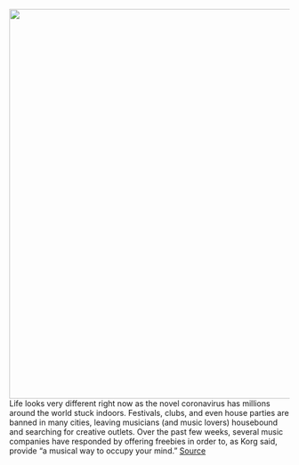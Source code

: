 <img src='https://cdn.vox-cdn.com/thumbor/BSHSENmkOeTcuCzWso2TMXwp7ok=/0x0:2040x1360/1200x800/filters:focal(857x517:1183x843)/cdn.vox-cdn.com/uploads/chorus_image/image/66560568/acastro_181016_1777_music_0001.0.jpg' width='700px' /><br/>
Life looks very different right now as the novel coronavirus has millions around the world stuck indoors. Festivals, clubs, and even house parties are banned in many cities, leaving musicians (and music lovers) housebound and searching for creative outlets. Over the past few weeks, several music companies have responded by offering freebies in order to, as Korg said, provide “a musical way to occupy your mind.”
<a href='https://www.theverge.com/2020/3/26/21195631/free-music-apps-plugins-sample-packs-fender-avid-moog-korg-roland-coronavirus'> Source <a/>